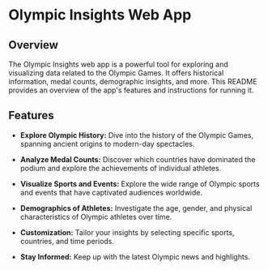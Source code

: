 # Olympic Insights Web App

## Overview

The Olympic Insights web app is a powerful tool for exploring and visualizing data related to the Olympic Games. It offers historical information, medal counts, demographic insights, and more. This README provides an overview of the app's features and instructions for running it.

## Features

- **Explore Olympic History:** Dive into the history of the Olympic Games, spanning ancient origins to modern-day spectacles.

- **Analyze Medal Counts:** Discover which countries have dominated the podium and explore the achievements of individual athletes.

- **Visualize Sports and Events:** Explore the wide range of Olympic sports and events that have captivated audiences worldwide.

- **Demographics of Athletes:** Investigate the age, gender, and physical characteristics of Olympic athletes over time.

- **Customization:** Tailor your insights by selecting specific sports, countries, and time periods.

- **Stay Informed:** Keep up with the latest Olympic news and highlights.


